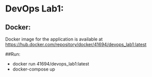 # DevOps Lab1:
## Docker:
Docker image for the application is available at https://hub.docker.com/repository/docker/41694/devops_lab1:latest

##Run:
* docker run 41694/devops_lab1:latest 
* docker-compose up
